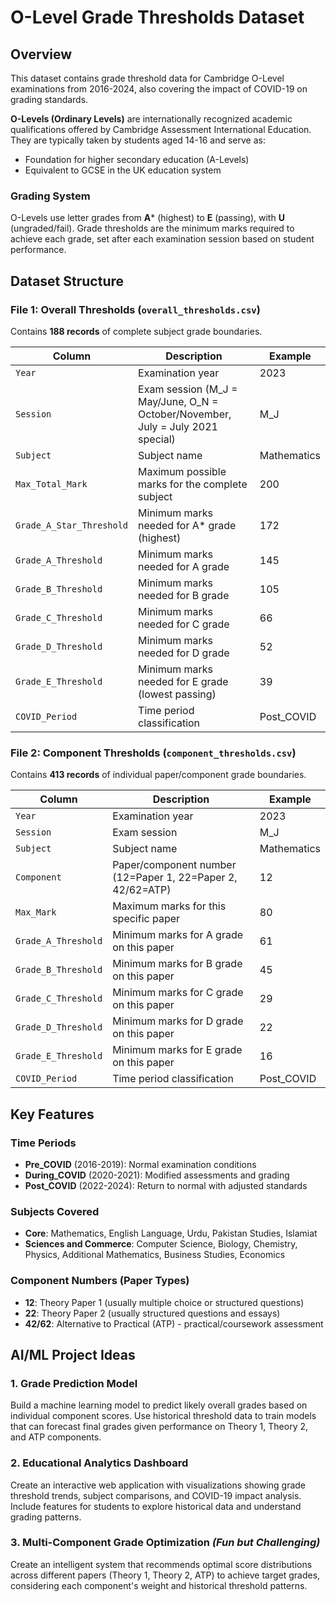 # O-Level Grade Thresholds Dataset

## Overview
This dataset contains grade threshold data for Cambridge O-Level examinations from 2016-2024, also covering the impact of COVID-19 on grading standards.

**O-Levels (Ordinary Levels)** are internationally recognized academic qualifications offered by Cambridge Assessment International Education. They are typically taken by students aged 14-16 and serve as:
- Foundation for higher secondary education (A-Levels)
- Equivalent to GCSE in the UK education system

### Grading System
O-Levels use letter grades from **A*** (highest) to **E** (passing), with **U** (ungraded/fail). Grade thresholds are the minimum marks required to achieve each grade, set after each examination session based on student performance.

## Dataset Structure

### File 1: Overall Thresholds (`overall_thresholds.csv`)
Contains **188 records** of complete subject grade boundaries.

| Column | Description | Example |
|--------|-------------|---------|
| `Year` | Examination year | 2023 |
| `Session` | Exam session (M_J = May/June, O_N = October/November, July = July 2021 special) | M_J |
| `Subject` | Subject name | Mathematics |
| `Max_Total_Mark` | Maximum possible marks for the complete subject | 200 |
| `Grade_A_Star_Threshold` | Minimum marks needed for A* grade (highest) | 172 |
| `Grade_A_Threshold` | Minimum marks needed for A grade | 145 |
| `Grade_B_Threshold` | Minimum marks needed for B grade | 105 |
| `Grade_C_Threshold` | Minimum marks needed for C grade | 66 |
| `Grade_D_Threshold` | Minimum marks needed for D grade | 52 |
| `Grade_E_Threshold` | Minimum marks needed for E grade (lowest passing) | 39 |
| `COVID_Period` | Time period classification | Post_COVID |

### File 2: Component Thresholds (`component_thresholds.csv`)
Contains **413 records** of individual paper/component grade boundaries.

| Column | Description | Example |
|--------|-------------|---------|
| `Year` | Examination year | 2023 |
| `Session` | Exam session | M_J |
| `Subject` | Subject name | Mathematics |
| `Component` | Paper/component number (12=Paper 1, 22=Paper 2, 42/62=ATP) | 12 |
| `Max_Mark` | Maximum marks for this specific paper | 80 |
| `Grade_A_Threshold` | Minimum marks for A grade on this paper | 61 |
| `Grade_B_Threshold` | Minimum marks for B grade on this paper | 45 |
| `Grade_C_Threshold` | Minimum marks for C grade on this paper | 29 |
| `Grade_D_Threshold` | Minimum marks for D grade on this paper | 22 |
| `Grade_E_Threshold` | Minimum marks for E grade on this paper | 16 |
| `COVID_Period` | Time period classification | Post_COVID |

## Key Features

### Time Periods
- **Pre_COVID** (2016-2019): Normal examination conditions
- **During_COVID** (2020-2021): Modified assessments and grading
- **Post_COVID** (2022-2024): Return to normal with adjusted standards

### Subjects Covered
- **Core**: Mathematics, English Language, Urdu, Pakistan Studies, Islamiat
- **Sciences and Commerce**: Computer Science, Biology, Chemistry, Physics, Additional Mathematics, Business Studies, Economics

### Component Numbers (Paper Types)
- **12**: Theory Paper 1 (usually multiple choice or structured questions)
- **22**: Theory Paper 2 (usually structured questions and essays)
- **42/62**: Alternative to Practical (ATP) - practical/coursework assessment

## AI/ML Project Ideas

### 1. Grade Prediction Model
Build a machine learning model to predict likely overall grades based on individual component scores. Use historical threshold data to train models that can forecast final grades given performance on Theory 1, Theory 2, and ATP components.

### 2. Educational Analytics Dashboard
Create an interactive web application with visualizations showing grade threshold trends, subject comparisons, and COVID-19 impact analysis. Include features for students to explore historical data and understand grading patterns.

### 3. Multi-Component Grade Optimization *(Fun but Challenging)*
Create an intelligent system that recommends optimal score distributions across different papers (Theory 1, Theory 2, ATP) to achieve target grades, considering each component's weight and historical threshold patterns.
